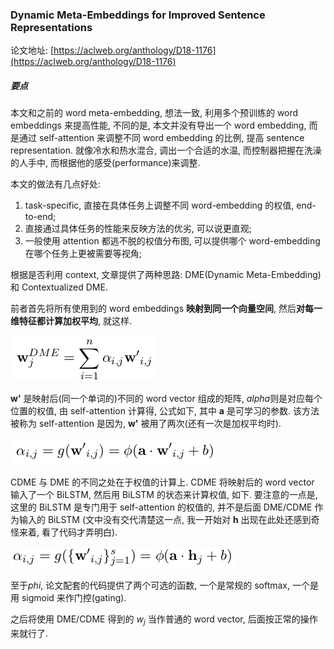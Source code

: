 ### Dynamic Meta-Embeddings for Improved Sentence Representations

论文地址: [https://aclweb.org/anthology/D18-1176](https://aclweb.org/anthology/D18-1176)

##### 要点

本文和之前的 word meta-embedding, 想法一致, 利用多个预训练的 word embeddings 来提高性能, 不同的是, 本文并没有导出一个 word embedding, 而是通过 self-attention 来调整不同 word embedding 的比例, 提高 sentence representation. 就像冷水和热水混合, 调出一个合适的水温, 而控制器把握在洗澡的人手中, 而根据他的感受(performance)来调整.

本文的做法有几点好处:

1. task-specific, 直接在具体任务上调整不同 word-embedding 的权值, end-to-end;
2. 直接通过具体任务的性能来反映方法的优劣, 可以说更直观;
3. 一般使用 attention 都逃不脱的权值分布图, 可以提供哪个 word-embedding 在哪个任务上更被需要等视角;

根据是否利用 context, 文章提供了两种思路: DME(Dynamic Meta-Embedding) 和 Contextualized DME.

前者首先将所有使用到的 word embeddings **映射到同一个向量空间**, 然后**对每一维特征都计算加权平均**, 就这样.

![dme.png](../../img/201901/dme.png)

**w'** 是映射后(同一个单词的)不同的 word vector 组成的矩阵, $alpha$则是对应每个位置的权值, 由 self-attention 计算得, 公式如下, 其中 **a** 是可学习的参数. 该方法被称为 self-attention 是因为, **w'** 被用了两次(还有一次是加权平均时).

![self_attention_dme.png](../../img/201901/self_attention_dme.png)

CDME 与 DME 的不同之处在于权值的计算上. CDME 将映射后的 word vector 输入了一个 BiLSTM, 然后用 BiLSTM 的状态来计算权值, 如下. 要注意的一点是, 这里的 BiLSTM 是专门用于 self-attention 的权值的, 并不是后面 DME/CDME 作为输入的 BiLSTM (文中没有交代清楚这一点, 我一开始对 **h** 出现在此处还感到奇怪来着, 看了代码才弄明白).

![self_attention_cdme.png](../../img/201901/self_attention_cdme.png)

至于$phi$, 论文配套的代码提供了两个可选的函数, 一个是常规的 softmax, 一个是用 sigmoid 来作门控(gating).

之后将使用 DME/CDME 得到的 $w_j$ 当作普通的 word vector, 后面按正常的操作来就行了.
